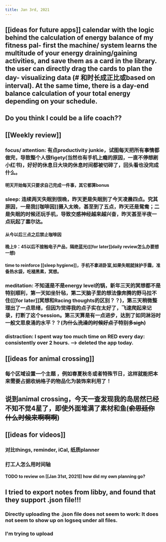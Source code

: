 ```yaml
---
title: Jan 3rd, 2021
---
```


## [[ideas for future apps]] calendar with the logic behind the calculation of energy balance of my fitness pal- first the machine/ system learns the multitude of your energy draining/gaining activities, and save them as a card in the library. the user can directly drag the cards to plan the day- visualizing data (# 和时长成正比或based on interval). At the same time, there is a day-end balance calculation of your total energy depending on your schedule.
## Do you think I could be a life coach??
## [[Weekly review]]
### **focus/ attention**: 有点productivity junkie，试图每天把所有事情都做完，导致整个人很figety(当然也有手机上瘾的原因，一直不停想刷小红书)，好好的休息日大块的休息时间都被切碎了，回头看也没完成什么。
#### 明天开始每天只要求自己完成一件事，其它都算bonus
### **sleep**: 连续两天失眠到很晚，昨天更是失眠到了今天凌晨四点。究其原因，一是我[[咖啡因]]摄入太晚，甚至到了五点，昨天还是鸳鸯；二是失眠的时候还玩手机，导致交感神经越来越兴奋，昨天甚至半夜一点玩起了塞尔达。
#### 从今以后三点之后禁止咖啡因
#### 晚上9：45以后不接触电子产品，隔绝蓝光([[for later]]daily review怎么办要想一想)
#### time to reinforce [[sleep hygiene]]，手机不拿进卧室,如果失眠就抹护手霜，准备热水袋，吃褪黑素，冥想。
### **meditation**: 不知道是不是energy level的锅，新年三天的冥想都不是特别顺利，第一天如坐针毡，第二天脑子里的想法像奔腾的野马拉不住([[for later]]冥想和Racing thoughts的区别？？)，第三天稍微整理出了一点思绪，但因为觉得我的点子实在太好了，飞速爬起来记录，打断了这个session。第三天算是有一点进步，达到了如同淋浴时一般文思泉涌的水平？？(~~为什么洗澡的时候好点子特别多sigh~~)
### **distraction**: I spent way too much time on RED every day: consistently over 2 hours. --> deleted the app today.
## [[ideas for animal crossing]]
### 每个区域设置一个主题 ，例如春夏秋冬或者特殊节日，这样就能把本来需要占据收纳格子的物品化为装饰来利用了！
## 说到animal crossing，今天一查发现我的岛居然已经不知不觉4星了，即使外面堆满了素材和鱼(~~俞思廷你什么时候来啊啊啊~~)
## [[ideas for videos]]
### 对比things, reminder, iCal, 纸质planner
### 打工人怎么用时间轴
#### TODO to review on [[Jan 31st, 2021]] how did my own planning go?
## I tried to export notes from libby, and found that they support .json file!!!
### Directly uploading the .json file does not seem to work: It does not seem to show up on logseq under all files.
### I'm trying to upload
